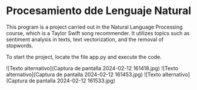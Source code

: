 # Procesamiento dde Lenguaje Natural

This program is a project carried out in the Natural Language Processing course, which is a Taylor Swift song recommender. It utilizes topics such as sentiment analysis in texts, text vectorization, and the removal of stopwords.

To start the project, locate the file app.py and execute the code.

![Texto alternativo](Captura de pantalla 2024-02-12 161418.jpg)
![Texto alternativo](Captura de pantalla 2024-02-12 161453.jpg)
![Texto alternativo](Captura de pantalla 2024-02-12 161533.jpg)
